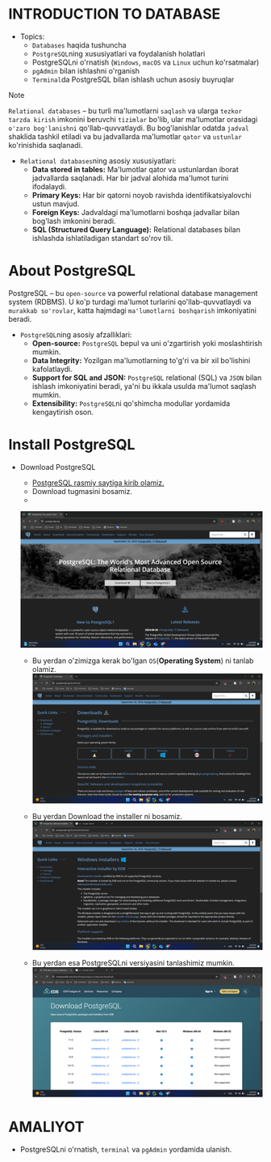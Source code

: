# INTRODUCTION TO DATABASE

- Topics:
  - `Databases` haqida tushuncha
  - `PostgreSQL`ning xususiyatlari va foydalanish holatlari
  - PostgreSQLni o'rnatish (`Windows`, `macOS` va `Linux` uchun ko'rsatmalar)
  - `pgAdmin` bilan ishlashni o'rganish
  - `Terminal`da PostgreSQL bilan ishlash uchun asosiy buyruqlar

  
> [!NOTE]
> `Relational databases`  – bu turli ma'lumotlarni `saqlash` va ularga `tezkor tarzda kirish` imkonini beruvchi `tizimlar` bo'lib, ular ma'lumotlar orasidagi `o'zaro bog'lanishni` qo'llab-quvvatlaydi. Bu bog'lanishlar odatda `jadval` shaklida tashkil etiladi va bu jadvallarda ma'lumotlar `qator` va `ustunlar` ko'rinishida saqlanadi.

- `Relational databases`ning asosiy xususiyatlari:
  - **Data stored in tables:** Ma'lumotlar qator va ustunlardan iborat jadvallarda saqlanadi. Har bir jadval alohida ma'lumot turini ifodalaydi.
  - **Primary Keys:** Har bir qatorni noyob ravishda identifikatsiyalovchi ustun mavjud.
  - **Foreign Keys:** Jadvaldagi ma'lumotlarni boshqa jadvallar bilan bog'lash imkonini beradi.
  - **SQL (Structured Query Language):** Relational databases bilan ishlashda ishlatiladigan standart so'rov tili.

# About PostgreSQL
PostgreSQL – bu `open-source` va powerful relational database management system (RDBMS). U ko'p turdagi ma'lumot turlarini qo'llab-quvvatlaydi va `murakkab so'rovlar`, katta hajmdagi `ma'lumotlarni boshqarish` imkoniyatini beradi.

- `PostgreSQL`ning asosiy afzalliklari:
  - **Open-source:** `PostgreSQL` bepul va uni o'zgartirish yoki moslashtirish mumkin.
  - **Data Integrity:** Yozilgan ma'lumotlarning to'g'ri va bir xil bo'lishini kafolatlaydi.
  - **Support for SQL and JSON:** `PostgreSQL` relational (SQL) va `JSON` bilan ishlash imkoniyatini beradi, ya'ni bu ikkala usulda ma'lumot saqlash mumkin.
  - **Extensibility:** `PostgreSQL`ni qo'shimcha modullar yordamida kengaytirish oson.

  
# Install PostgreSQL

- Download PostgreSQL
    - [PostgreSQL rasmiy saytiga kirib olamiz.](https://www.postgresql.org/)
    - Download tugmasini bosamiz.
    - 
    ![img.png](images/img.png)

    - Bu yerdan o'zimizga kerak bo'lgan `OS`(**Operating System**) ni tanlab olamiz.
    ![img.png](images/selectos.png)

    - Bu yerdan Download the installer ni bosamiz.
    ![img.png](images/download.png)

    - Bu yerdan esa PostgreSQLni versiyasini tanlashimiz mumkin.
    ![img.png](images/selectversion.png)

# AMALIYOT

- PostgreSQLni o'rnatish, `terminal` va `pgAdmin` yordamida ulanish.



